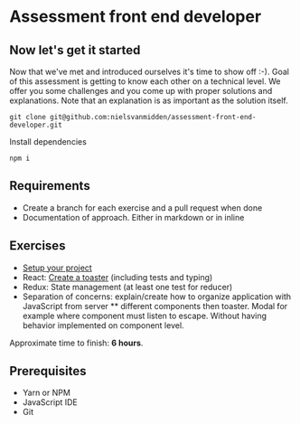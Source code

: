 # Assessment front end developer

## Now let's get it started
Now that we've met and introduced ourselves it's time to show off :-). Goal of this assessment is getting to know each other on a technical level. We offer you some challenges and you come up with proper solutions and explanations. Note that an explanation is as important as the solution itself.
```
git clone git@github.com:nielsvanmidden/assessment-front-end-developer.git
```
Install dependencies
```
npm i
```

## Requirements
* Create a branch for each exercise and a pull request when done
* Documentation of approach. Either in markdown or in inline

## Exercises
* [Setup your project](https://github.com/nielsvanmidden/assessment-front-end-developer/blob/master/1-project-setup "1-project-setup")
* React: [Create a toaster](https://github.com/nielsvanmidden/assessment-front-end-developer/blob/master/2-create-toaster "2-create-toaster") (including tests and typing)
* Redux: State management (at least one test for reducer)
* Separation of concerns: explain/create how to organize application with JavaScript from server
** different components then toaster. Modal for example where component must listen to escape. Without having behavior implemented on component level.

Approximate time to finish: **6 hours**.

## Prerequisites
* Yarn or NPM
* JavaScript IDE
* Git
